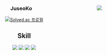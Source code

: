 <div align="center">
  <img align="right" src="https://github-readme-stats.vercel.app/api/top-langs/?username=JuseoKo&theme=dracula&exclude_repo=clone-web-scrapper,clone-zoom&hide=Procfile,Jupyter%20Notebook&layout=compact&langs_count=8"/>

  
  ### JuseoKo 
  [![Solved.ac
프로필](http://mazassumnida.wtf/api/mini/generate_badge?boj=mariat1717)](https://solved.ac/mariat1717)
  ## Skill
  <img src="https://img.shields.io/badge/Django-092E20?&logo=Django&logoColor=white">
  <img src="https://img.shields.io/badge/PostgreSQL-4169E1?logo=PostgreSQL&logoColor=white">
  <img src="https://img.shields.io/badge/AirFlow-017CEE?logo=apache-airflow&logoColor=white">
  <img src="https://img.shields.io/badge/Docker-%232496ED?&logo=Docker&logoColor=white">
<!--  기본 <img src="https://img.shields.io/badge/넣을 글씨-색상값?&logo=뱃지이름&logoColor=white">  -->
<!-- https://simpleicons.org/?q=html -->
</div>



